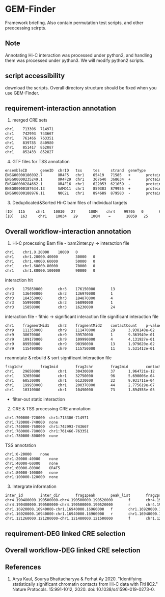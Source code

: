 # GEM-Finder
Framework briefing. Also contain permutation test scripts, and other preocessing scirpts.

Note
----
Annotating Hi-C interaction was processed under python2, and handling them was processed under python3. We will modify python2 scripts. 

script accessibility
--------------------
download the scripts. Overall directory structure should be fixed when you use GEM-Finder.

requirement-interaction annotation
----------------------------------
1) merged CRE sets
```txt
chr1    713306  714971
chr1    742993  743667
chr1    761466  763351
chr1    839785  840980
chr1    851417  852087
chr1    852433  852827
```
4) GTF files for TSS annotation
```txt
ensembleID      geneID  chrID   tss     tes     strand  geneType
ENSG00000186092.7       OR4F5   chr1    65419   71585   +       protein_coding
ENSG00000235249.1       OR4F29  chr1    367640  368634  +       protein_coding
ENSG00000284662.1       OR4F16  chr1    622053  621059  -       protein_coding
ENSG00000187634.13      SAMD11  chr1    859303  879955  +       protein_coding
ENSG00000188976.11      NOC2L   chr1    894689  879583  -       protein_coding
```
3) Deduplicated&Sorted Hi-C bam files of individual targets
```txt
[ID]  115     chr1    10030   27      100M    chr4    99705   0       CTAACCCTAACCCTAACCCTACCCCTACCCCTACCCCTAACCCTAACCCTAACCCTAACCCTAACCCTAACCCTAACCCAACCCTAACCCTAACCCTAAC    FDBFED>=9FFFF=FG8EGF9D?F>EFGDFEGF5AGFEG<FB8GFEEFBDGGFFDGAFBF=CFGGBFAF<DGAG>FGB7A@FBFE@F:FGEF?9DFEEE;  XA:Z:chr1,-10362,26M1D6M1D47M2D21M,5;   MD:Z:21A5A5A66  PG:Z:MarkDuplicates     NM:i:3  AS:i:85 XS:i:73
[ID]   163     chr1    10034   29      100M    =       10059   25      CCCTAACCCTAACCCTACCCCTACCCCTACCCCTAACCCTAACCCTAACCCTAACCCTAACCCTAACCCTAACCCAACCCTAACCCTAACCCTAACCCTA    GGFEEFFGFEFGGGFBGFGFEGGFGGFFCEFFG@EFCFE?FGFGG:FGBDG9DFFGG5BGCDE<@GECB6AE>GE3E4FE=<EEDD8<CFGG@<FFFE4A  XA:Z:chr1,+10366,22M1D6M1D47M2D25M,6;   MD:Z:17A5A5A70  PG:Z:MarkDuplicates     NM:i:3  AS:i:85 XS:i:72
```
Overall workflow-interaction annotation
---------------------------------------
1. Hi-C proecssing
Bam file - bam2inter.py -> interaction file
```txt
chr1    chr1.0.20000    10000   0
chr1    chr1.20000.40000        30000   0
chr1    chr1.40000.60000        50000   0
chr1    chr1.60000.80000        70000   0
chr1    chr1.80000.100000       90000   0
```
interaction hit
```txt
chr3    175850000       chr3    176150000       13
chr3    136490000       chr3    136970000       1
chr3    184350000       chr3    184870000       4
chr3    55990000        chr3    56890000        1
chr3    15850000        chr3    16230000        24
```
interaction file - fithic -> significant interaction file
significant interaction file
```txt
chr1    fragmentMid1    chr2    fragmentMid2    contactCount    p-value q-value bias1   bias2
chr9    111350000       chr9    111470000       29      3.938140e-02    2.585804e-01    1.000000e+00    1.000000e+00
chr9    38670000        chr9    39570000        1       9.363949e-01    1.000000e+00    1.000000e+00    1.000000e+00
chr9    109170000       chr9    109990000       4       4.131927e-01    1.000000e+00    1.000000e+00    1.000000e+00
chr9    89950000        chr9    90390000        13      1.979620e-02    1.550282e-01    1.000000e+00    1.000000e+00
chr9    115490000       chr9    115750000       11      5.531412e-01    1.000000e+00    1.000000e+00    1.000000e+00
```
reannotate & rebuild & sort significant interaction file
```txt
frag1chr        frag1mid        frag2chr        frag2mid        contact_count   p_value q_value bias1   bias2
chr1    29650000        chr1    30430000        37      1.964721e-12    3.781693e-11    1.000000e+00    1.000000e+00
chr1    32650000        chr1    32750000        96      5.690006e-04    3.575127e-03    1.000000e+00    1.000000e+00
chr1    60530000        chr1    61230000        22      9.931711e-04    5.921797e-03    1.000000e+00    1.000000e+00
chr1    199930000       chr1    200370000       44      2.775619e-07    3.042722e-06    1.000000e+00    1.000000e+00
chr1    10310000        chr1    10490000        73      1.894558e-05    1.571043e-04    1.000000e+00    1.000000e+00
```
+ filter-out static interaction
2. CRE & TSS processing
CRE annotation
```txt
chr1:700000-720000	chr1:713306-714971
chr1:720000-740000	none
chr1:740000-760000	chr1:742993-743667
chr1:760000-780000	chr1:761466-763351
chr1:780000-800000	none
```
TSS annotation
```txt
chr1:0-20000	none
chr1:20000-40000	none
chr1:40000-60000	none
chr1:60000-80000	OR4F5
chr1:80000-100000	none
chr1:100000-120000	none
```
3. Intergrate information
```txt
inter_id        inter_dir       frag1peak       peak_list       frag2prom       prom_list       dist    inter_type      inter_class     qval
chr4.190480000.190500000-chr4.190500000.190520000       f       chr4.190480000.190500000        none    chr4.190500000.190520000        none    20000   static  none_none       0.0
chr4.190480000.190500000-chr4.190500000.190520000       r       chr4.190500000.190520000        none    chr4.190480000.190500000        none    20000   static  none_none       0.0
chr1.16920000.16940000-chr1.16940000.16960000   f       chr1.16920000.16940000  chr1:16939224-16940627  chr1.16940000.16960000  NBPF1   20000   static  peak_prom       0.0
chr1.16920000.16940000-chr1.16940000.16960000   r       chr1.16940000.16960000  chr1:16946332-16947616;chr1:16950571-16950811;chr1:16952274-16952712;chr1:16956525-16957941     chr1.16920000.16940000  none    20000   static  peak_none       0.0
chr1.121260000.121280000-chr1.121480000.121500000       f       chr1.121260000.121280000        chr1:121260615-121261829        chr1.121480000.121500000        none    220000  static  peak_none       0.0
```

requirement-DEG linked CRE selection
------------------------------------
Overall workflow-DEG linked CRE selection
-----------------------------------------

References
----------
1. Arya Kaul, Sourya Bhattacharyya & Ferhat Ay 2020. "Identifying statistically significant chromatin contacts from Hi-C data with FitHiC2." Nature Protocols. 15:991-1012, 2020. doi: 10.1038/s41596-019-0273-0.
